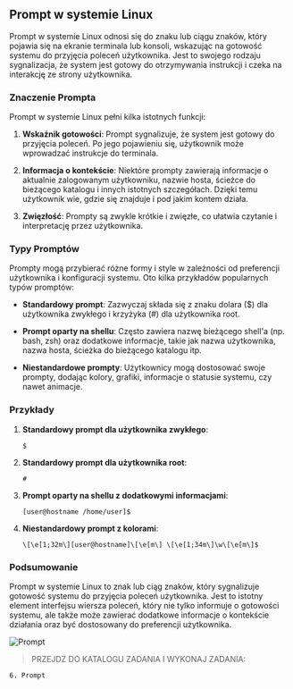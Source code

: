 ## Prompt w systemie Linux

Prompt w systemie Linux odnosi się do znaku lub ciągu znaków, który pojawia się na ekranie terminala lub konsoli, wskazując na gotowość systemu do przyjęcia poleceń użytkownika. Jest to swojego rodzaju sygnalizacja, że system jest gotowy do otrzymywania instrukcji i czeka na interakcję ze strony użytkownika.

### Znaczenie Prompta

Prompt w systemie Linux pełni kilka istotnych funkcji:

1. **Wskaźnik gotowości**: Prompt sygnalizuje, że system jest gotowy do przyjęcia poleceń. Po jego pojawieniu się, użytkownik może wprowadzać instrukcje do terminala.

2. **Informacja o kontekście**: Niektóre prompty zawierają informacje o aktualnie zalogowanym użytkowniku, nazwie hosta, ścieżce do bieżącego katalogu i innych istotnych szczegółach. Dzięki temu użytkownik wie, gdzie się znajduje i pod jakim kontem działa.

3. **Zwięzłość**: Prompty są zwykle krótkie i zwięzłe, co ułatwia czytanie i interpretację przez użytkownika.

### Typy Promptów

Prompty mogą przybierać różne formy i style w zależności od preferencji użytkownika i konfiguracji systemu. Oto kilka przykładów popularnych typów promptów:

- **Standardowy prompt**: Zazwyczaj składa się z znaku dolara ($) dla użytkownika zwykłego i krzyżyka (#) dla użytkownika root.

- **Prompt oparty na shellu**: Często zawiera nazwę bieżącego shell'a (np. bash, zsh) oraz dodatkowe informacje, takie jak nazwa użytkownika, nazwa hosta, ścieżka do bieżącego katalogu itp.

- **Niestandardowe prompty**: Użytkownicy mogą dostosować swoje prompty, dodając kolory, grafiki, informacje o statusie systemu, czy nawet animacje.

### Przykłady

1. **Standardowy prompt dla użytkownika zwykłego**:
   ```
   $
   ```

2. **Standardowy prompt dla użytkownika root**:
   ```
   #
   ```

3. **Prompt oparty na shellu z dodatkowymi informacjami**:
   ```
   [user@hostname /home/user]$
   ```

4. **Niestandardowy prompt z kolorami**:
   ```
   \[\e[1;32m\][user@hostname]\[\e[m\] \[\e[1;34m\]\w\[\e[m\]$
   ```

### Podsumowanie

Prompt w systemie Linux to znak lub ciąg znaków, który sygnalizuje gotowość systemu do przyjęcia poleceń użytkownika. Jest to istotny element interfejsu wiersza poleceń, który nie tylko informuje o gotowości systemu, ale także może zawierać dodatkowe informacje o kontekście działania oraz być dostosowany do preferencji użytkownika.


![Prompt](2_04_1_promt.png)

>PRZEJDZ DO KATALOGU ZADANIA I WYKONAJ ZADANIA:

```
6. Prompt
```